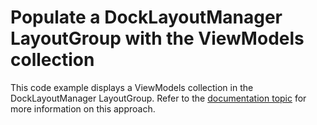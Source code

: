 # Populate a DockLayoutManager LayoutGroup with the ViewModels collection
This code example displays a ViewModels collection in the DockLayoutManager LayoutGroup.
Refer to the [documentation topic](https://docs.devexpress.com/WPF/11386) for more information on this approach.
